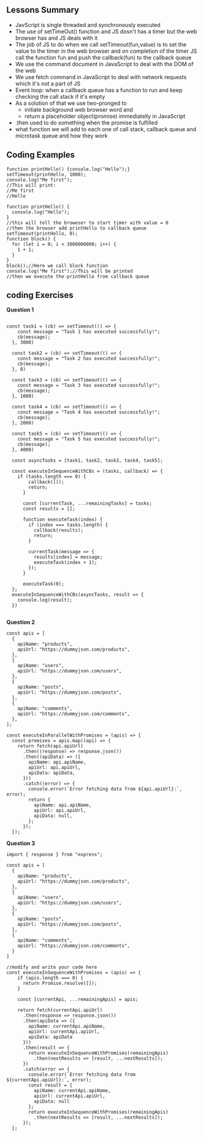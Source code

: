 ## Lessons Summary
- JavScript is single threaded and synchronously executed
- The use of setTimeOut() function and JS dosn't has a timer but the web browser has and JS deals with it
- The job of JS to do when we call setTimeout(fun,value) is to set the value to the timer in the web browser and on completion of the timer JS call the function fun and push the callback(fun) to the callback queue
-  We use the command document in JavaScript to deal with the DOM of the web
-  We use fetch command in JavaScript to deal with network requests which it's not a part of JS
-  Event loop: when a callback queue has a function to run and keep checking the call stack if it's empty
-  As a solution of that we use two-pronged to
    + initiate background web browser word and
    + return a placeholder object(promise) immediatelly in JavaScript
- .then used to do something when the promise is fulfilled
- what function we will add to each one of call stack, callback queue and microtask queue and how they work
## Coding Examples
  ```
function printHello() {console.log("Hello");}
setTimeout(printHello, 1000);
console.log("Me first");
//This will print:
//Me first
//Hello 
```
```
function printHello() {
  console.log("Hello");
}
//this will tell the broweser to start timer with value = 0
//then the browser add printHello to callback queue
setTimeout(printHello, 0);
function block() {
  for (let i = 0; i < 3000000000; i++) {
    1 + 1;
  }
}
block();//Here we call block function
console.log("Me first");//This will be printed
//then we execute the printHello from callback queue
```
## coding Exercises
**Question 1**
```

const task1 = (cb) => setTimeout(() => {
    const message = "Task 1 has executed successfully!";
    cb(message);
  }, 3000)
  
  const task2 = (cb) => setTimeout(() => {
    const message = "Task 2 has executed successfully!";
    cb(message);
  }, 0)
  
  const task3 = (cb) => setTimeout(() => {
    const message = "Task 3 has executed successfully!";
    cb(message);
  }, 1000)
  
  const task4 = (cb) => setTimeout(() => {
    const message = "Task 4 has executed successfully!";
    cb(message);
  }, 2000)
  
  const task5 = (cb) => setTimeout(() => {
    const message = "Task 5 has executed successfully!";
    cb(message);
  }, 4000)
  
  const asyncTasks = [task1, task2, task3, task4, task5];
  
  const executeInSequenceWithCBs = (tasks, callback) => {
    if (tasks.length === 0) {
        callback([]);
        return;
      }
    
      const [currentTask, ...remainingTasks] = tasks;
      const results = [];
    
      function executeTask(index) {
        if (index === tasks.length) {
          callback(results);
          return;
        }
    
        currentTask(message => {
          results[index] = message;
          executeTask(index + 1);
        });
      }
    
      executeTask(0);
  };
  executeInSequenceWithCBs(asyncTasks, result => {
    console.log(result);
  })
  
```
**Question 2**
```
const apis = [
  {
    apiName: "products",
    apiUrl: "https://dummyjson.com/products",
  },
  {
    apiName: "users",
    apiUrl: "https://dummyjson.com/users",
  },
  {
    apiName: "posts",
    apiUrl: "https://dummyjson.com/posts",
  },
  {
    apiName: "comments",
    apiUrl: "https://dummyjson.com/comments",
  },
];

const executeInParallelWithPromises = (apis) => {
  const promises = apis.map((api) => {
    return fetch(api.apiUrl)
      .then((response) => response.json())
      .then((apiData) => ({
        apiName: api.apiName,
        apiUrl: api.apiUrl,
        apiData: apiData,
      }))
      .catch((error) => {
        console.error(`Error fetching data from ${api.apiUrl}:`, error);
        return {
          apiName: api.apiName,
          apiUrl: api.apiUrl,
          apiData: null,
        };
      });
  });
```
**Question 3**
```
import { response } from "express";

const apis = [
  {
    apiName: "products", 
    apiUrl: "https://dummyjson.com/products",
  }, 
  {
    apiName: "users", 
    apiUrl: "https://dummyjson.com/users",
  }, 
  {
    apiName: "posts", 
    apiUrl: "https://dummyjson.com/posts",
  }, 
  {
    apiName: "comments", 
    apiUrl: "https://dummyjson.com/comments",
  }
]

//modify and write your code here
const executeInSequenceWithPromises = (apis) => {
    if (apis.length === 0) {
      return Promise.resolve([]);
    }
  
    const [currentApi, ...remainingApis] = apis;
  
    return fetch(currentApi.apiUrl)
      .then(response => response.json())
      .then(apiData => ({
        apiName: currentApi.apiName,
        apiUrl: currentApi.apiUrl,
        apiData: apiData
      }))
      .then(result => {
        return executeInSequenceWithPromises(remainingApis)
          .then(nextResults => [result, ...nextResults]);
      })
      .catch(error => {
        console.error(`Error fetching data from ${currentApi.apiUrl}:`, error);
        const result = {
          apiName: currentApi.apiName,
          apiUrl: currentApi.apiUrl,
          apiData: null
        };
        return executeInSequenceWithPromises(remainingApis)
          .then(nextResults => [result, ...nextResults]);
      });
  };
  
 ```



